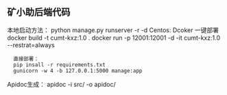 <h2> 矿小助后端代码</h2>
本地启动方法：
       python manage.py runserver -r -d
Centos:
      Dcoker 一键部署
      docker build -t cumt-kxz:1.0 .
      docker run -p 12001:12001 -d -it cumt-kxz:1.0  --restrat=always
      
      直接部署：
      pip insall -r requirements.txt
      gunicorn -w 4 -b 127.0.0.1:5000 manage:app
Apidoc生成：
       apidoc -i src/ -o apidoc/
